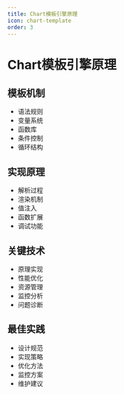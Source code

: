 ```yaml
---
title: Chart模板引擎原理
icon: chart-template
order: 3
---
```


# Chart模板引擎原理

## 模板机制
- 语法规则
- 变量系统
- 函数库
- 条件控制
- 循环结构

## 实现原理
- 解析过程
- 渲染机制
- 值注入
- 函数扩展
- 调试功能

## 关键技术
- 原理实现
- 性能优化
- 资源管理
- 监控分析
- 问题诊断

## 最佳实践
- 设计规范
- 实现策略
- 优化方法
- 监控方案
- 维护建议
